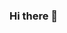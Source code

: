 ### Hi there 👋

<!-- ### Done
- eva-lang: a lightweight programming language [labs](https://github.com/jssonx/eva-lang)

#### TODO
- algorithms [repo](https://github.com/jssonx/leetcode_pg)
- quick reference [repo](https://github.com/jssonx/quick-reference) -->

<!-- #### Ongoing 🌱

<!-- - compilers (cs143) [labs](https://github.com/jssonx/cs143-compilers)
- mini c compiler [labs](https://github.com/jssonx/minic) -->

<!-- ![github contribution grid snake animation](https://raw.githubusercontent.com/jssonx/jssonx/output/github-contribution-grid-snake-dark.svg?palette=github-dark#gh-dark-mode-only)![github contribution grid snake animation](https://raw.githubusercontent.com/jssonx/jssonx/output/github-contribution-grid-snake.svg#gh-light-mode-only)     -->

<!--
**jssonx/jssonx** is a ✨ _special_ ✨ repository because its `README.md` (this file) appears on your GitHub profile.

Here are some ideas to get you started:

- 🔭 I’m currently working on ...
- 🌱 I’m currently learning ...
- 👯 I’m looking to collaborate on ...
- 🤔 I’m looking for help with ...
- 💬 Ask me about ...
- 📫 How to reach me: ...
- 😄 Pronouns: ...
- ⚡ Fun fact: ...
-->
